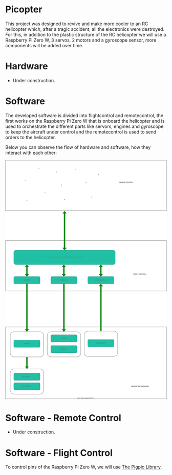# Picopter
This project was designed to revive and make more cooler to an RC helicopter which, after a tragic accident, all the electronics were destroyed. For this, in addition to the plastic structure of the RC helicopter we will use a Raspberry Pi Zero W, 3 servos, 2 motors and a gyroscope sensor, more components will be added over time.


# Hardware
* Under construction.


# Software
The developed software is divided into flightcontrol and remotecontrol, the first works on the Raspberry Pi Zero W that is onboard the helicopter and is used to orchestrate the different parts like servors, engines and gyroscope to keep the aircraft under control and the remotecontrol is used to send orders to the helicopter.

Below you can observe the flow of hardware and software, how they interact with each other:

![Hardware and software flow diagram](./docs/flow.svg)

# Software - Remote Control
* Under construction.


# Software - Flight Control
To control pins of the Raspberry Pi Zero W, we will use [The Pigpio Library](https://abyz.me.uk/rpi/pigpio/index.html).